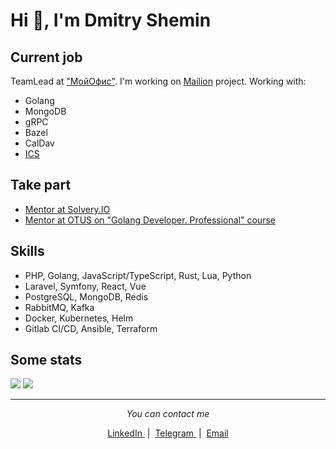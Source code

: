 # Hi 👋, I'm Dmitry Shemin

## Current job

TeamLead at <a href="https://myoffice.ru/" target="blank">"МойОфис"</a>. I'm working on <a href="https://mailion.ru/">Mailion</a> project.
Working with:
- Golang
- MongoDB
- gRPC
- Bazel
- CalDav
- <a href="https://www.rfc-editor.org/rfc/rfc5545">ICS</a>

## Take part

- <a href="https://solvery.io/ru/mentor/dshemin" target="blank">Mentor at Solvery.IO</a>
- <a href="https://otus.ru/lessons/golang-professional/" target="blank">Mentor at OTUS on "Golang Developer. Professional" course</a>

## Skills

- PHP, Golang, JavaScript/TypeScript, Rust, Lua, Python
- Laravel, Symfony, React, Vue
- PostgreSQL, MongoDB, Redis
- RabbitMQ, Kafka
- Docker, Kubernetes, Helm
- Gitlab CI/CD, Ansible, Terraform

## Some stats

![](https://github-profile-summary-cards.vercel.app/api/cards/repos-per-language?username=dshemin)
![](https://github-profile-summary-cards.vercel.app/api/cards/most-commit-language?username=dshemin)

<hr />
<p align="center">
  <i>You can contact me</i>
  <p align="center">
    <a href="https://linkedin.com/in/dmitry-shemin-1bb0b0149" target="blank">
      LinkedIn
    </a>
    &nbsp;|&nbsp;
    <a href="https://t.me/dshemin" target="blank">
      Telegram
    </a>
    &nbsp;|&nbsp;
    <a href="mailto:shemindmitry@gmail.com">
      Email
    </a>
  </p>
</p>
